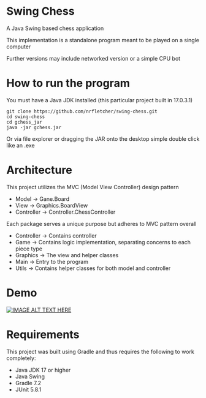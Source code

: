 # Swing Chess
A Java Swing based chess application

This implementation is a standalone program meant to be played on a single computer

Further versions may include networked version or a simple CPU bot
# How to run the program
You must have a Java JDK installed (this particular project built in 17.0.3.1)
```
git clone https://github.com/nrfletcher/swing-chess.git
cd swing-chess
cd gchess_jar
java -jar gchess.jar
```
Or via file explorer or dragging the JAR onto the desktop simple double click like an .exe
# Architecture
This project utilizes the MVC (Model View Controller) design pattern
* Model -> Gane.Board
* View -> Graphics.BoardView
* Controller -> Controller.ChessController

Each package serves a unique purpose but adheres to MVC pattern overall
* Controller -> Contains controller
* Game -> Contains logic implementation, separating concerns to each piece type
* Graphics -> The view and helper classes
* Main -> Entry to the program
* Utils -> Contains helper classes for both model and controller

# Demo 
[![IMAGE ALT TEXT HERE](https://img.youtube.com/vi/L1fNI0Gi7kI/0.jpg)](https://www.youtube.com/watch?v=L1fNI0Gi7kI)

# Requirements
This project was built using Gradle and thus requires the following to work completely:
* Java JDK 17 or higher
* Java Swing
* Gradle 7.2
* JUnit 5.8.1
